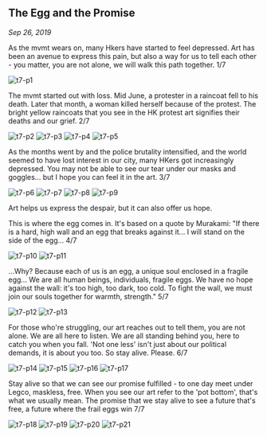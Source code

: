 ## The Egg and the Promise
*Sep 26, 2019*

As the mvmt wears on, many Hkers have started to feel depressed. Art has been an avenue to express this pain, but also a way for us to tell each other -  you matter, you are not alone, we will walk this path together. 1/7

![t7-p1](images/thread7/t7-p1.jpg)

The mvmt started out with loss. Mid June, a protester in a raincoat fell to his death. Later that month, a woman killed herself because of the protest. The bright yellow raincoats that you see in the HK protest art signifies their deaths and our grief. 2/7

![t7-p2](images/thread7/t7-p2.jpg)
![t7-p3](images/thread7/t7-p3.jpg)
![t7-p4](images/thread7/t7-p4.jpg)
![t7-p5](images/thread7/t7-p5.jpg)

As the months went by and the police brutality intensified, and the world seemed to have lost interest in our city, many HKers got increasingly depressed. You may not be able to see our tear under our masks and goggles... but I hope you can feel it in the art. 3/7

![t7-p6](images/thread7/t7-p6.jpg)
![t7-p7](images/thread7/t7-p7.jpg)
![t7-p8](images/thread7/t7-p8.jpg)
![t7-p9](images/thread7/t7-p9.jpg)

Art helps us express the despair, but it can also offer us hope. 

This is where the egg comes in. It's based on a quote by Murakami: "If there is a hard, high wall and an egg that breaks against it... I will stand on the side of the egg... 4/7

![t7-p10](images/thread7/t7-p10.jpg)
![t7-p11](images/thread7/t7-p11.jpg)

...Why? Because each of us is an egg, a unique soul enclosed in a fragile egg... We are all human beings, individuals, fragile eggs. We have no hope against the wall: it's too high, too dark, too cold. To fight the wall, we must join our souls together for warmth, strength." 5/7

![t7-p12](images/thread7/t7-p12.jpg)
![t7-p13](images/thread7/t7-p13.jpg)

For those who're struggling, our art reaches out to tell them, you are not alone. We are all here to listen. We are all standing behind you, here to catch you when you fall. 'Not one less' isn't just about our political demands, it is about you too. So stay alive. Please. 6/7

![t7-p14](images/thread7/t7-p14.jpg)
![t7-p15](images/thread7/t7-p15.jpg)
![t7-p16](images/thread7/t7-p16.jpg)
![t7-p17](images/thread7/t7-p17.jpg)

Stay alive so that we can see our promise fulfilled - to one day meet under Legco, maskless, free. When you see our art refer to the 'pot bottom', that's what we usually mean. The promise that we stay alive to see a future that's free, a future where the frail eggs win 7/7

![t7-p18](images/thread7/t7-p18.jpg)
![t7-p19](images/thread7/t7-p19.jpg)
![t7-p20](images/thread7/t7-p20.jpg)
![t7-p21](images/thread7/t7-p21.jpg)
